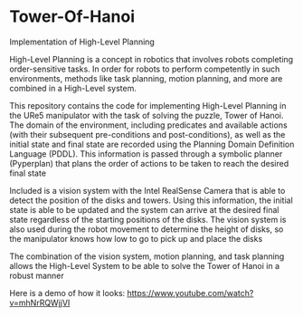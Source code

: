 # Tower-Of-Hanoi

Implementation of High-Level Planning 

High-Level Planning is a concept in robotics that involves robots completing order-sensitive tasks. In order for robots to perform competently in such environments, methods like task planning, motion planning, and more are combined in a High-Level system.

This repository contains the code for implementing High-Level Planning in the URe5 manipulator with the task of solving the puzzle, Tower of Hanoi. The domain of the environment, including predicates and available actions (with their subsequent pre-conditions and post-conditions), as well as the initial state and final state are recorded using the Planning Domain Definition Language (PDDL). This information is passed through a symbolic planner (Pyperplan) that plans the order of actions to be taken to reach the desired final state

Included is a vision system with the Intel RealSense Camera that is able to detect the position of the disks and towers. Using this information, the initial state is able to be updated and the system can arrive at the desired final state regardless of the starting positions of the disks. The vision system is also used during the robot movement to determine the height of disks, so the manipulator knows how low to go to pick up and place the disks

The combination of the vision system, motion planning, and task planning allows the High-Level System to be able to solve the Tower of Hanoi in a robust manner

Here is a demo of how it looks: https://www.youtube.com/watch?v=mhNrRQWjjVI 
